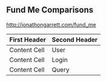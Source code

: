 ## Fund Me Comparisons
http://jonathongarrett.com/fund_me

| First Header  | Second Header |
| ------------- | ------------- |
| Content Cell  | User          |
| Content Cell  | Login         |
| Content Cell  | Query         |


